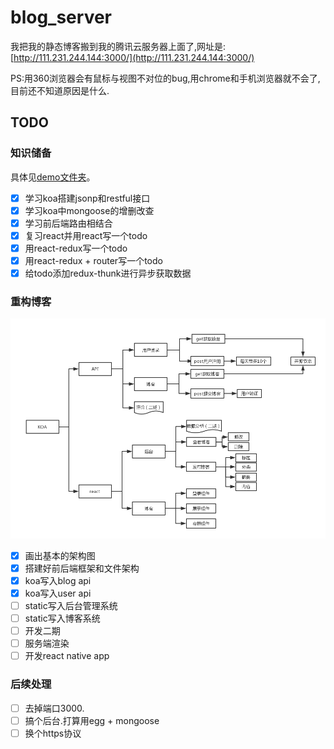 # blog_server

我把我的静态博客搬到我的腾讯云服务器上面了,网址是:[http://111.231.244.144:3000/](http://111.231.244.144:3000/)

PS:用360浏览器会有鼠标与视图不对位的bug,用chrome和手机浏览器就不会了,目前还不知道原因是什么.


## TODO

### 知识储备

具体见[demo文件夹](./demo/)。

- [x] 学习koa搭建jsonp和restful接口
- [x] 学习koa中mongoose的增删改查
- [x] 学习前后端路由相结合
- [x] 复习react并用react写一个todo
- [x] 用react-redux写一个todo
- [x] 用react-redux + router写一个todo
- [x] 给todo添加redux-thunk进行异步获取数据

### 重构博客

![架构图](./架构图.png)

- [x] 画出基本的架构图
- [x] 搭建好前后端框架和文件架构
- [x] koa写入blog api
- [x] koa写入user api
- [ ] static写入后台管理系统
- [ ] static写入博客系统
- [ ] 开发二期
- [ ] 服务端渲染
- [ ] 开发react native app

### 后续处理

- [ ] 去掉端口3000.
- [ ] 搞个后台.打算用egg + mongoose
- [ ] 换个https协议
